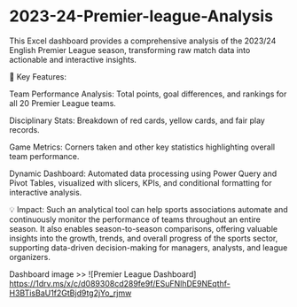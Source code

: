 # 2023-24-Premier-league-Analysis
This Excel dashboard provides a comprehensive analysis of the 2023/24 English Premier League season, transforming raw match data into actionable and interactive insights.

🔹 Key Features:

Team Performance Analysis: Total points, goal differences, and rankings for all 20 Premier League teams.

Disciplinary Stats: Breakdown of red cards, yellow cards, and fair play records.

Game Metrics: Corners taken and other key statistics highlighting overall team performance.

Dynamic Dashboard: Automated data processing using Power Query and Pivot Tables, visualized with slicers, KPIs, and conditional formatting for interactive analysis.

💡 Impact:
Such an analytical tool can help sports associations automate and continuously monitor the performance of teams throughout an entire season. It also enables season-to-season comparisons, offering valuable insights into the growth, trends, and overall progress of the sports sector, supporting data-driven decision-making for managers, analysts, and league organizers.


Dashboard image >> ![Premier League Dashboard] https://1drv.ms/x/c/d089308cd289fe9f/ESuFNlhDE9NEqthf-H3BTisBaU1f2GtBjd9tg2jYo_rjmw
